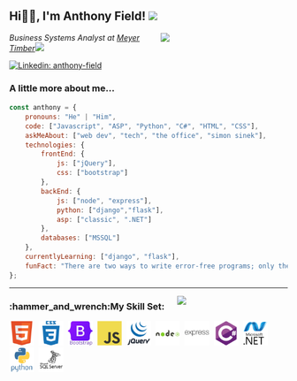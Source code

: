 <h2>Hi👋🏻, I'm Anthony Field! <img src="https://media.giphy.com/media/xRJinOH44eOd2/giphy.gif" width="40"></h2>
<!--<img align='right' src="https://media.giphy.com/media/M9gbBd9nbDrOTu1Mqx/giphy.gif" width="230">-->
<img align='right' src="https://media.tenor.com/4z-kujAHMdIAAAAC/tinder-timber.gif"" width="230">
<p><em>Business Systems Analyst at <a href="https://meyertimber.com.au/">Meyer Timber</a><img src="https://media.giphy.com/media/WUlplcMpOCEmTGBtBW/giphy.gif" width="30"> 
</em></p>

[![Linkedin: anthony-field](https://img.shields.io/badge/-anthony-blue?style=flat-square&logo=Linkedin&logoColor=white&link=https://www.linkedin.com/in/anthony-field-549b5536/)](https://www.linkedin.com/in/anthony-field-549b5536/)

###  A little more about me...  

```javascript
const anthony = {
    pronouns: "He" | "Him",
    code: ["Javascript", "ASP", "Python", "C#", "HTML", "CSS"],
    askMeAbout: ["web dev", "tech", "the office", "simon sinek"],
    technologies: {
        frontEnd: {
            js: ["jQuery"],
            css: ["bootstrap"]
        },
        backEnd: {
            js: ["node", "express"],
            python: ["django","flask"],
            asp: ["classic", ".NET"]
        },
        databases: ["MSSQL"]
    },
    currentlyLearning: ["django", "flask"],
    funFact: "There are two ways to write error-free programs; only the third one works"
};
```

<hr>
<img align='right' src="https://media.giphy.com/media/USV0ym3bVWQJJmNu3N/giphy.gif" width="200">
<h3>:hammer_and_wrench:My Skill Set:</h3>
<div>
  <img src="https://github.com/devicons/devicon/blob/master/icons/html5/html5-original.svg" title="HTML5" alt="HTML" width="45" height="45"/>&nbsp;
  <img src="https://github.com/devicons/devicon/blob/master/icons/css3/css3-plain-wordmark.svg"  title="CSS3" alt="CSS" width="45" height="45"/>&nbsp;
  <img src="https://github.com/devicons/devicon/blob/master/icons/bootstrap/bootstrap-original-wordmark.svg" title="Bootstrap" alt="Bootstrap" width="45" height="45"/>&nbsp;
  <img src="https://github.com/devicons/devicon/blob/master/icons/javascript/javascript-original.svg" title="JavaScript" alt="JavaScript" width="45" height="45"/>&nbsp;
  <img src="https://github.com/devicons/devicon/blob/master/icons/jquery/jquery-original-wordmark.svg" title="JQuery" alt="JQuery" width="45" height="45"/>&nbsp;
  <img src="https://github.com/devicons/devicon/blob/master/icons/nodejs/nodejs-original-wordmark.svg" title="NodeJS" alt="NodeJS" width="45" height="45"/>&nbsp;
  <img src="https://github.com/devicons/devicon/blob/master/icons/express/express-original-wordmark.svg" title="Express" alt="Express" width="45" height="45"/>&nbsp;
  <img src="https://github.com/devicons/devicon/blob/master/icons/csharp/csharp-original.svg" title="csharp" alt="csharp" width="45" height="45"/>&nbsp;  
  <img src="https://github.com/devicons/devicon/blob/master/icons/dot-net/dot-net-original-wordmark.svg" title="dotnet" alt="dotnet" width="45" height="45"/>&nbsp;
  <img src="https://github.com/devicons/devicon/blob/master/icons/python/python-original-wordmark.svg" title="python" alt="python" width="45" height="45"/>&nbsp;
  <img src="https://github.com/devicons/devicon/blob/master/icons/microsoftsqlserver/microsoftsqlserver-plain-wordmark.svg" title="mssql" alt="v" width="45" height="45"/>&nbsp;        
</div>
